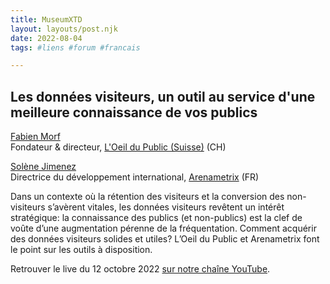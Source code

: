 ```yaml
---
title: MuseumXTD  
layout: layouts/post.njk  
date: 2022-08-04
tags: #liens #forum #francais 

---
```


## Les données visiteurs, un outil au service d'une meilleure connaissance de vos publics

[Fabien Morf](https://www.linkedin.com/in/fabienmorf/)  
Fondateur & directeur, [L'Oeil du Public (Suisse)](https://loeildupublic.com/) (CH)

[Solène Jimenez](https://www.linkedin.com/in/soljim/)  
Directrice du développement international, [Arenametrix](https://arenametrix.com/) (FR)

Dans un contexte où la rétention des visiteurs et la conversion des non-visiteurs s’avèrent vitales, les données visiteurs revêtent un intérêt stratégique: la connaissance des publics (et non-publics) est la clef de voûte d’une augmentation pérenne de la fréquentation. Comment acquérir des données visiteurs solides et utiles? L’Oeil du Public et Arenametrix font le point sur les outils à disposition.  

  
Retrouver le live du 12 octobre 2022 [sur notre chaîne YouTube](https://www.youtube.com/channel/UCTZJM5WsXDkH8QgMdACUNyw).  